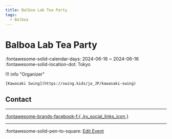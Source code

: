 ```yaml
---
title: Balboa Lab Tea Party
tags:
  - Balboa
---
```


# Balboa Lab Tea Party 

:fontawesome-solid-calendar-days: 2024-06-16 ~ 2024-06-16  
:fontawesome-solid-location-dot: Tokyo  

!!! info "Organizer"

    [Kawasaki Swing](https://swing.kids/ja_JP/kawasaki-swing)  

## Contact


---

 [:fontawesome-brands-facebook-f:{ .ky_social_links_icon }](https://www.facebook.com/events/2204984319839589)

---

:fontawesome-solid-pen-to-square: [Edit Event](https://github.com/swingdance/events/issues/new?assignees=&labels=update+event&projects=&template=03-update_entity.yml&title=Update%20Event%3A%202024%2Fja_JP%20%E2%80%A2%20Balboa%20Lab%20Tea%20Party&region=ja_JP&year=2024&id=balboa-lab-tea-party-2024&name=Balboa%20Lab%20Tea%20Party&org_id=kawasaki-swing)
